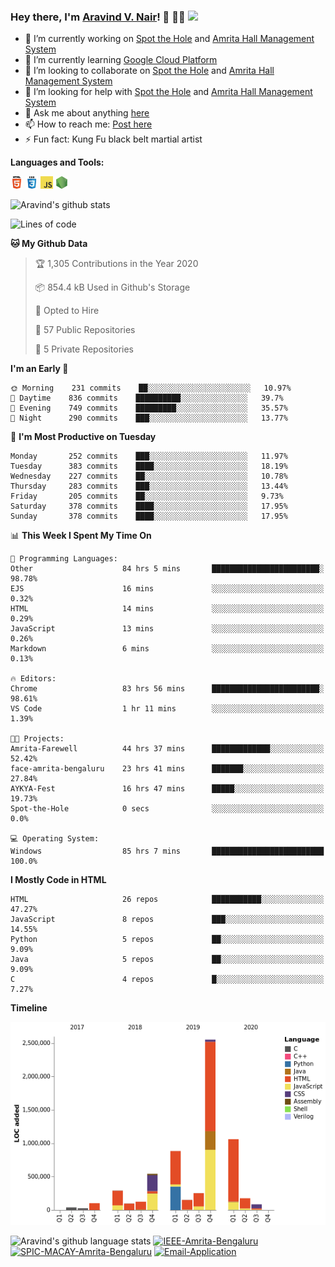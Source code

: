 ### Hey there, I'm [Aravind V. Nair](https://AravindVNair99.github.io)! 👋 👨‍💻 ![](https://komarev.com/ghpvc/?username=AravindVNair99&label=Views)

- 🔭 I’m currently working on [Spot the Hole](https://github.com/AravindVNair99/Spot-the-Hole) and [Amrita Hall Management System](https://github.com/AravindVNair99/Hall-Management-System)
- 🌱 I’m currently learning [Google Cloud Platform](https://cloud.google.com)
- 👯 I’m looking to collaborate on [Spot the Hole](https://github.com/AravindVNair99/Spot-the-Hole) and [Amrita Hall Management System](https://github.com/AravindVNair99/Hall-Management-System)
- 🤔 I’m looking for help with [Spot the Hole](https://github.com/AravindVNair99/Spot-the-Hole) and [Amrita Hall Management System](https://github.com/AravindVNair99/Hall-Management-System)
- 💬 Ask me about anything [here](https://github.com/AravindVNair99/AravindVNair99/issues)
- 📫 How to reach me: [Post here](https://github.com/AravindVNair99/AravindVNair99/issues)
- ⚡ Fun fact: Kung Fu black belt martial artist

**Languages and Tools:**

<code><img height="20px" src="https://raw.githubusercontent.com/github/explore/80688e429a7d4ef2fca1e82350fe8e3517d3494d/topics/html/html.png"></code>
<code><img height="20px" src="https://raw.githubusercontent.com/github/explore/80688e429a7d4ef2fca1e82350fe8e3517d3494d/topics/css/css.png"></code>
<code><img height="20px" src="https://raw.githubusercontent.com/github/explore/80688e429a7d4ef2fca1e82350fe8e3517d3494d/topics/javascript/javascript.png"></code>
<code><img height="20px" src="https://raw.githubusercontent.com/github/explore/80688e429a7d4ef2fca1e82350fe8e3517d3494d/topics/nodejs/nodejs.png"></code>

![Aravind's github stats](https://github-readme-stats.vercel.app/api?username=AravindVNair99&show_icons=true&include_all_commits=true&count_private=true)

<!--START_SECTION:waka-->
![Lines of code](https://img.shields.io/badge/From%20Hello%20World%20I%27ve%20Written-118.0%20million%20lines%20of%20code-blue)

**🐱 My Github Data** 

> 🏆 1,305 Contributions in the Year 2020
 > 
> 📦 854.4 kB Used in Github's Storage 
 > 
> 💼 Opted to Hire
 > 
> 📜 57 Public Repositories
 > 
> 🔑 5 Private Repositories 

**I'm an Early 🐤** 

```text
🌞 Morning    231 commits    ██░░░░░░░░░░░░░░░░░░░░░░░   10.97% 
🌆 Daytime    836 commits    ██████████░░░░░░░░░░░░░░░   39.7% 
🌃 Evening    749 commits    █████████░░░░░░░░░░░░░░░░   35.57% 
🌙 Night      290 commits    ███░░░░░░░░░░░░░░░░░░░░░░   13.77%

```
📅 **I'm Most Productive on Tuesday** 

```text
Monday       252 commits    ███░░░░░░░░░░░░░░░░░░░░░░   11.97% 
Tuesday      383 commits    ████░░░░░░░░░░░░░░░░░░░░░   18.19% 
Wednesday    227 commits    ██░░░░░░░░░░░░░░░░░░░░░░░   10.78% 
Thursday     283 commits    ███░░░░░░░░░░░░░░░░░░░░░░   13.44% 
Friday       205 commits    ██░░░░░░░░░░░░░░░░░░░░░░░   9.73% 
Saturday     378 commits    ████░░░░░░░░░░░░░░░░░░░░░   17.95% 
Sunday       378 commits    ████░░░░░░░░░░░░░░░░░░░░░   17.95%

```


📊 **This Week I Spent My Time On** 

```text
💬 Programming Languages: 
Other                    84 hrs 5 mins       ████████████████████████░   98.78% 
EJS                      16 mins             ░░░░░░░░░░░░░░░░░░░░░░░░░   0.32% 
HTML                     14 mins             ░░░░░░░░░░░░░░░░░░░░░░░░░   0.29% 
JavaScript               13 mins             ░░░░░░░░░░░░░░░░░░░░░░░░░   0.26% 
Markdown                 6 mins              ░░░░░░░░░░░░░░░░░░░░░░░░░   0.13%

🔥 Editors: 
Chrome                   83 hrs 56 mins      ████████████████████████░   98.61% 
VS Code                  1 hr 11 mins        ░░░░░░░░░░░░░░░░░░░░░░░░░   1.39%

🐱‍💻 Projects: 
Amrita-Farewell          44 hrs 37 mins      █████████████░░░░░░░░░░░░   52.42% 
face-amrita-bengaluru    23 hrs 41 mins      ███████░░░░░░░░░░░░░░░░░░   27.84% 
AYKYA-Fest               16 hrs 47 mins      █████░░░░░░░░░░░░░░░░░░░░   19.73% 
Spot-the-Hole            0 secs              ░░░░░░░░░░░░░░░░░░░░░░░░░   0.0%

💻 Operating System: 
Windows                  85 hrs 7 mins       █████████████████████████   100.0%

```

**I Mostly Code in HTML** 

```text
HTML                     26 repos            ███████████░░░░░░░░░░░░░░   47.27% 
JavaScript               8 repos             ███░░░░░░░░░░░░░░░░░░░░░░   14.55% 
Python                   5 repos             ██░░░░░░░░░░░░░░░░░░░░░░░   9.09% 
Java                     5 repos             ██░░░░░░░░░░░░░░░░░░░░░░░   9.09% 
C                        4 repos             █░░░░░░░░░░░░░░░░░░░░░░░░   7.27%

```


**Timeline**

![Chart not found](https://github.com/aravindvnair99/aravindvnair99/blob/master/charts/bar_graph.png) 


<!--END_SECTION:waka-->
![Aravind's github language stats](https://github-readme-stats.vercel.app/api/top-langs/?username=AravindVNair99&layout=compact)
[![IEEE-Amrita-Bengaluru](https://github-readme-stats.vercel.app/api/pin/?username=AravindVNair99&repo=IEEE-Amrita-Bengaluru)](https://github.com/AravindVNair99/IEEE-Amrita-Bengaluru)
[![SPIC-MACAY-Amrita-Bengaluru](https://github-readme-stats.vercel.app/api/pin/?username=AravindVNair99&repo=SPIC-MACAY-Amrita-Bengaluru)](https://github.com/AravindVNair99/SPIC-MACAY-Amrita-Bengaluru)
[![Email-Application](https://github-readme-stats.vercel.app/api/pin/?username=AravindVNair99&repo=Email-Application)](https://github.com/AravindVNair99/Email-Application)

<!--
<p align="center">
<a href="https://buymeacoffee.com/AravindVNair99" target="_blank"><img src="https://cdn.buymeacoffee.com/buttons/arial-blue.png" alt="Buy Aravind A Coffee" height="40" width="170" ></a>
</p>
-->
